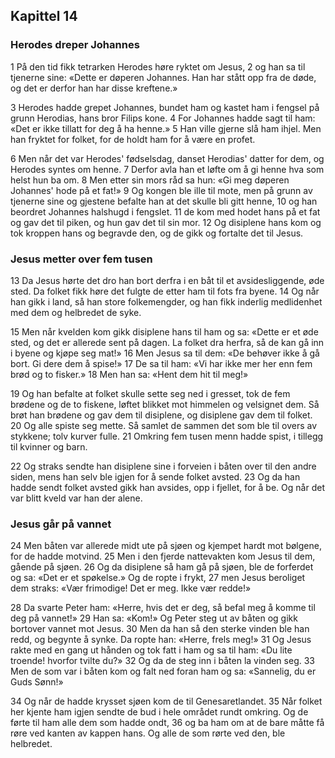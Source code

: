 ## Kapittel 14

### Herodes dreper Johannes

1 På den tid fikk tetrarken Herodes høre ryktet om Jesus,
2 og han sa til tjenerne sine: «Dette er døperen Johannes. Han har stått opp fra de døde, og det er derfor han har disse kreftene.»

3 Herodes hadde grepet Johannes, bundet ham og kastet ham i fengsel på grunn Herodias, hans bror Filips kone.
4 For Johannes hadde sagt til ham: «Det er ikke tillatt for deg å ha henne.»
5 Han ville gjerne slå ham ihjel. Men han fryktet for folket, for de holdt ham for å være en profet.

6 Men når det var Herodes' fødselsdag, danset Herodias' datter for dem, og Herodes syntes om henne.
7 Derfor avla han et løfte om å gi henne hva som helst hun ba om.
8 Men etter sin mors råd sa hun: «Gi meg døperen Johannes' hode på et fat!»
9 Og kongen ble ille til mote, men på grunn av tjenerne sine og gjestene befalte han at det skulle bli gitt henne,
10 og han beordret Johannes halshugd i fengslet.
11 de kom med hodet hans på et fat og gav det til piken, og hun gav det til sin mor.
12 Og disiplene hans kom og tok kroppen hans og begravde den, og de gikk og fortalte det til Jesus.

### Jesus metter over fem tusen

13 Da Jesus hørte det dro han bort derfra i en båt til et avsidesliggende, øde sted. Da folket fikk høre det fulgte de etter ham til fots fra byene.
14 Og når han gikk i land, så han store folkemengder, og han fikk inderlig medlidenhet med dem og helbredet de syke.

15 Men når kvelden kom gikk disiplene hans til ham og sa: «Dette er et øde sted, og det er allerede sent på dagen. La folket dra herfra, så de kan gå inn i byene og kjøpe seg mat!»
16 Men Jesus sa til dem: «De behøver ikke å gå bort. Gi dere dem å spise!»
17 De sa til ham: «Vi har ikke mer her enn fem brød og to fisker.»
18 Men han sa: «Hent dem hit til meg!»

19 Og han befalte at folket skulle sette seg ned i gresset, tok de fem brødene og de to fiskene, løftet blikket mot himmelen og velsignet dem. Så brøt han brødene og gav dem til disiplene, og disiplene gav dem til folket.
20 Og alle spiste seg mette. Så samlet de sammen det som ble til overs av stykkene; tolv kurver fulle.
21 Omkring fem tusen menn hadde spist, i tillegg til kvinner og barn.

22 Og straks sendte han disiplene sine i forveien i båten over til den andre siden, mens han selv ble igjen for å sende folket avsted.
23 Og da han hadde sendt folket avsted gikk han avsides, opp i fjellet, for å be. Og når det var blitt kveld var han der alene.

### Jesus går på vannet

24 Men båten var allerede midt ute på sjøen og kjempet hardt mot bølgene, for de hadde motvind.
25 Men i den fjerde nattevakten kom Jesus til dem, gående på sjøen.
26 Og da disiplene så ham gå på sjøen, ble de forferdet og sa: «Det er et spøkelse.» Og de ropte i frykt,
27 men Jesus beroliget dem straks: «Vær frimodige! Det er meg. Ikke vær redde!»

28 Da svarte Peter ham: «Herre, hvis det er deg, så befal meg å komme til deg på vannet!»
29 Han sa: «Kom!» Og Peter steg ut av båten og gikk bortover vannet mot Jesus.
30 Men da han så den sterke vinden ble han redd, og begynte å synke. Da ropte han: «Herre, frels meg!»
31 Og Jesus rakte med en gang ut hånden og tok fatt i ham og sa til ham: «Du lite troende! hvorfor tvilte du?»
32 Og da de steg inn i båten la vinden seg.
33 Men de som var i båten kom og falt ned foran ham og sa: «Sannelig, du er Guds Sønn!»

34 Og når de hadde krysset sjøen kom de til Genesaretlandet.
35 Når folket her kjente ham igjen sendte de bud i hele området rundt omkring. Og de førte til ham alle dem som hadde ondt,
36 og ba ham om at de bare måtte få røre ved kanten av kappen hans. Og alle de som rørte ved den, ble helbredet.
